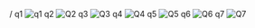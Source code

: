 /
q1
![q1](https://github.com/murtaza-1/PF-FALL-23/assets/142867464/0f5909af-197a-4f8a-a449-1599104cfb6f)
q2
![Q2](https://github.com/murtaza-1/PF-FALL-23/assets/142867464/eaf918ce-d8cb-46f4-a196-9b4219d1ba41)
q3
![Q3](https://github.com/murtaza-1/PF-FALL-23/assets/142867464/53819393-f27d-4012-9da6-71325256198e)
q4
![Q4](https://github.com/murtaza-1/PF-FALL-23/assets/142867464/a3d962fe-7741-4808-aa88-34b7b380593f)
q5
![Q5](https://github.com/murtaza-1/PF-FALL-23/assets/142867464/e37675a7-8807-410e-a5b2-347c8d134783)
q6
![Q6](https://github.com/murtaza-1/PF-FALL-23/assets/142867464/10a693c8-fdcc-40fe-9453-4bb667e0fb9f)
q7
![Q7](https://github.com/murtaza-1/PF-FALL-23/assets/142867464/835cc89d-effd-42d3-a517-18b94f8c3901)

